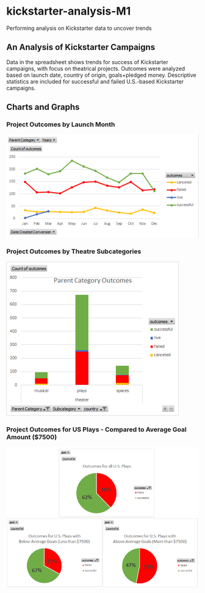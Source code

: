 # kickstarter-analysis-M1
Performing analysis on Kickstarter data to uncover trends
## An Analysis of Kickstarter Campaigns
Data in the spreadsheet shows trends for success of Kickstarter campaigns, with focus on theatrical projects.
Outcomes were analyzed based on launch date, country of origin, goals+pledged money.
Descriptive statistics are included for successful and failed U.S.-based Kickstarter campaigns.
## Charts and Graphs
### Project Outcomes by Launch Month
![ian-zukowski](Outcomes_by_LaunchMonth_Line.png)
### Project Outcomes by Theatre Subcategories
![ian-zukowski](Parent_Category_Outcomes_Bar_Chart.png)
### Project Outcomes for US Plays - Compared to Average Goal Amount ($7500)
![ian-zukowski](Outcomes_US_Plays_by_Price_PieCharts.png)
